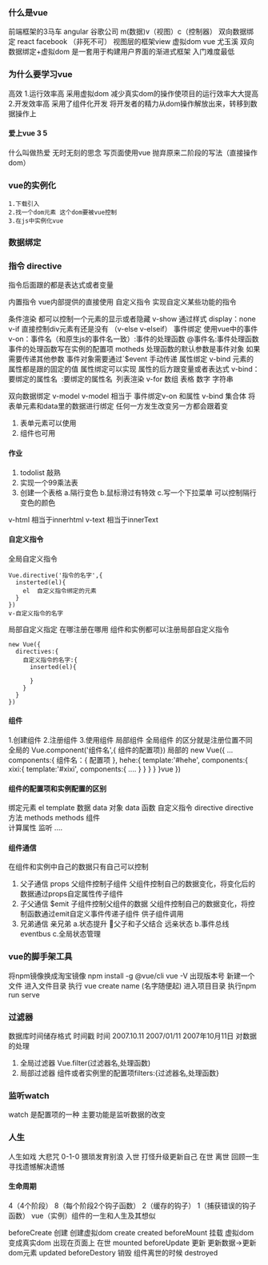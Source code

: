 ### 什么是vue
前端框架的3马车 
angular  谷歌公司   m(数据)v（视图）c（控制器）   双向数据绑定
react    facebook （非死不可） 视图层的框架view  虚拟dom
vue      尤玉溪  双向数据绑定+虚拟dom
是一套用于构建用户界面的渐进式框架 
入门难度最低
### 为什么要学习vue 
高效 
1.运行效率高 采用虚拟dom 减少真实dom的操作使项目的运行效率大大提高
2.开发效率高 采用了组件化开发 
将开发者的精力从dom操作解放出来，转移到数据操作上

#### 爱上vue 3 5
什么叫做热爱 无时无刻的思念 
写页面使用vue 抛弃原来二阶段的写法（直接操作dom）

### vue的实例化
```
1.下载引入
2.找一个dom元素 这个dom要被vue控制
3.在js中实例化vue
```

### 数据绑定


### 指令 directive 
指令后面跟的都是表达式或者变量 

内置指令 vue内部提供的直接使用
自定义指令 实现自定义某些功能的指令 

条件渲染
 都可以控制一个元素的显示或者隐藏
  v-show  通过样式 display：none 
  v-if    直接控制div元素有还是没有 （v-else  v-elseif）
事件绑定
  使用vue中的事件  
  v-on：事件名（和原生js的事件名一致）:事件的处理函数 
  @事件名:事件处理函数
  事件的处理函数写在实例的配置项 motheds 
  处理函数的默认参数是事件对象
  如果需要传递其他参数 事件对象需要通过`$event 手动传递
属性绑定 
  v-bind
  元素的属性都是跟的固定的值 
  属性绑定可以实现 属性的后方跟变量或者表达式
  v-bind：要绑定的属性名 <img v-bind:src=''>
  :要绑定的属性名  <img :src=''>
列表渲染
v-for 数组 表格 数字  字符串
<td v-for ="(item,index) in/of 数据源"> </td> 
<td v-for ="(value,key,index) in/of 数据源"> </td> 

双向数据绑定 v-model 
v-model 相当于 事件绑定v-on 和属性 v-bind 集合体
将表单元素和data里的数据进行绑定 任何一方发生改变另一方都会跟着变
1. 表单元素可以使用
2. 组件也可用
#### 作业
1. todolist 敲熟
2. 实现一个99乘法表
3. 创建一个表格 
     a.隔行变色
     b.鼠标滑过有特效
     c.写一个下拉菜单 可以控制隔行变色的颜色

v-html 相当于innerhtml
v-text 相当于innerText
#### 自定义指令
全局自定义指令
```
Vue.directive('指令的名字',{
  insterted(el){
    el  自定义指令绑定的元素
  }
})
v-自定义指令的名字
```
局部自定义指定 在哪注册在哪用 
组件和实例都可以注册局部自定义指令
```
new Vue({
  directives:{
    自定义指令的名字:{
      inserted(el){

      }
    }
  }
})
```
#### 组件
1.创建组件 2.注册组件 3.使用组件
局部组件 全局组件 的区分就是注册位置不同
全局的
Vue.component('组件名',{ 组件的配置项})
局部的
new Vue({
  ...
  components:{
    组件名：{
      配置项
    },
    hehe:{
      template:'#hehe',
      components:{
        xixi:{
          template:'#xixi',
          components:{
            ....
          }
        }
      }
    }
  }vue
})
#### 组件的配置项和实例配置的区别
绑定元素   el       template 
数据      data 对象 data 函数
自定义指令 directive  directive
方法      methods    methods
组件  
计算属性
监听
....

#### 组件通信
在组件和实例中自己的数据只有自己可以控制
1. 父子通信 props
   父组件控制子组件 父组件控制自己的数据变化，将变化后的数据通过props自定属性传子组件
2. 子父通信 $emit 
   子组件控制父组件的数据  父组件控制自己的数据变化，将控制函数通过emit自定义事件传递子组件 供子组件调用 
3. 兄弟通信
   亲兄弟
   a.状态提升  父子和子父结合
   远亲状态
   b.事件总线 eventbus 
   c.全局状态管理         

### vue的脚手架工具
将npm镜像换成淘宝镜像
npm install  -g @vue/cli
vue -V  出现版本号
新建一个文件 
进入文件目录 执行 
vue create name (名字随便起)
进入项目目录 执行npm run serve

### 过滤器
数据库时间储存格式  时间戳
时间  2007.10.11   2007/01/11  2007年10月11日 
对数据的处理

1. 全局过滤器 Vue.filter(过滤器名,处理函数)
2. 局部过滤器 组件或者实例里的配置项filters:{过滤器名,处理函数} 

### 监听watch 
watch 是配置项的一种 主要功能是监听数据的改变


### 人生
人生如戏 大悲咒
0-1-0
猥琐发育别浪
入世
打怪升级更新自己
在世
离世
回顾一生 寻找遗憾解决遗憾

#### 生命周期
 4（4个阶段） 8（每个阶段2个钩子函数） 2（缓存的钩子） 1（捕获错误的钩子函数）
vue（实例）组件的一生和人生及其想似

beforeCreate
创建 创建虚拟dom create
created
beforeMount
挂载  虚拟dom 变成真实dom 出现在页面上 在世
mounted 
beforeUpdate
更新  更新数据->更新dom元素
updated
beforeDestory
销毁  组件离世的时候
destroyed